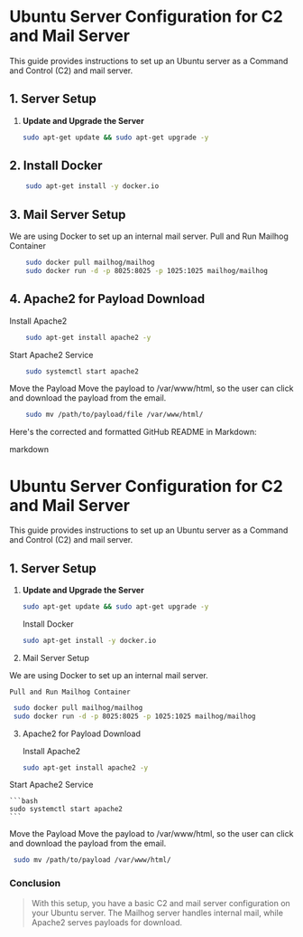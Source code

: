 # Ubuntu Server Configuration for C2 and Mail Server

This guide provides instructions to set up an Ubuntu server as a Command and Control (C2) and mail server.

## 1. Server Setup

1. **Update and Upgrade the Server**
   ```bash
   sudo apt-get update && sudo apt-get upgrade -y

## 2. Install Docker
```bash
    sudo apt-get install -y docker.io
```
## 3. Mail Server Setup
We are using Docker to set up an internal mail server.
Pull and Run Mailhog Container
```bash
    sudo docker pull mailhog/mailhog
    sudo docker run -d -p 8025:8025 -p 1025:1025 mailhog/mailhog
```

## 4. Apache2 for Payload Download
Install Apache2
```bash
    sudo apt-get install apache2 -y
```
Start Apache2 Service
```bash
    sudo systemctl start apache2
```
Move the Payload Move the payload to /var/www/html, so the user can click and download the payload from the email.
```bash
    sudo mv /path/to/payload/file /var/www/html/
```

Here's the corrected and formatted GitHub README in Markdown:

markdown

# Ubuntu Server Configuration for C2 and Mail Server

This guide provides instructions to set up an Ubuntu server as a Command and Control (C2) and mail server.

## 1. Server Setup

1. **Update and Upgrade the Server**
    ```bash
    sudo apt-get update && sudo apt-get upgrade -y
    ```
    Install Docker

    ```bash
    sudo apt-get install -y docker.io
    ```
2. Mail Server Setup

We are using Docker to set up an internal mail server.

    Pull and Run Mailhog Container

   ```bash
    sudo docker pull mailhog/mailhog
    sudo docker run -d -p 8025:8025 -p 1025:1025 mailhog/mailhog
   ```
3. Apache2 for Payload Download

    Install Apache2

    ```bash
    sudo apt-get install apache2 -y
    ```
Start Apache2 Service

    ```bash
    sudo systemctl start apache2
    ```
Move the Payload Move the payload to /var/www/html, so the user can click and download the payload from the email.

   ```bash
    sudo mv /path/to/payload /var/www/html/
   ```
### Conclusion

> With this setup, you have a basic C2 and mail server configuration on your Ubuntu server. The Mailhog server handles internal mail, while Apache2 serves payloads for download.
